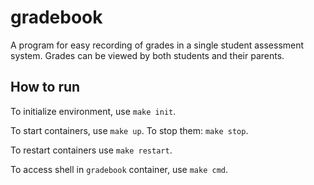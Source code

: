 # gradebook

A program for easy recording of grades in a single student assessment system. Grades can be viewed by both students and their parents.

## How to run

To initialize environment, use `make init`.

To start containers, use `make up`. To stop them: `make stop`.

To restart containers use `make restart`.

To access shell in `gradebook` container, use `make cmd`.

